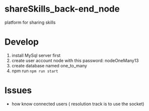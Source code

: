 # shareSkills_back-end_node
platform for sharing skills

# Develop
1. install MySql server first
2. create user account node with this password: nodeOneMany13
3. create database named one_to_many
4. npm run `npm run start`

# Issues
 - how know connected users ( resolution track is to use the socket)